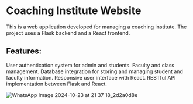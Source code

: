 # Coaching Institute Website
This is a web application developed for managing a coaching institute. The project uses a Flask backend and a React frontend.

## Features: 

User authentication system for admin and students.
Faculty and class management.
Database integration for storing and managing student and faculty information.
Responsive user interface with React.
RESTful API implementation between Flask and React.



![WhatsApp Image 2024-10-23 at 21 37 18_2d2a0d8e](https://github.com/user-attachments/assets/81def42d-dc4b-48ea-a72a-560b2d97d91e)
